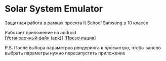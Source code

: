 # Solar System Emulator  
Защитная работа в рамках проекта It School Samsung в 10 классе  
  
Работает приложение на android  
[[Установочный файл (apk)](./Project/Copy%20of%20Project/bin/Copy%20of%20NewTimesMain.apk)]  [[Презентация]](Solar_system.pptx)  
  
P.S. После выбора параметров рендеринга *и просмотра*, чтобы заново выбрать параметры нужно перезапустить приложение
